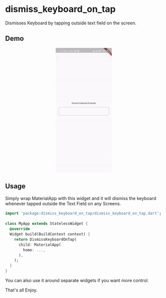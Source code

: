 # dismiss_keyboard_on_tap

Dismisses Keyboard by tapping outside text field on the screen.

## Demo

<p align="center"><img src="https://github.com/CodingFries/dismiss_keyboard_on_tap/blob/master/gif/dissmiss_keyboard.gif?raw=true" style="height:400px;"/></p>

## Usage
Simply wrap MaterialApp with this widget and it will dismiss the keyboard whenever tapped outside the Text Field on any Screens.


```dart
import 'package:dismiss_keyboard_on_tap/dismiss_keyboard_on_tap.dart';

class MyApp extends StatelessWidget {
  @override
  Widget build(BuildContext context) {
    return DismissKeyboardOnTap(
      child: MaterialApp(
        home: ...,
      ),
    );
  }
}
```

You can also use it around separate widgets if you want more control.

That's all Enjoy.
